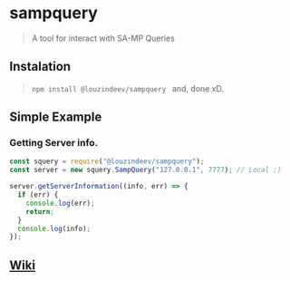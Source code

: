 # sampquery

> A tool for interact with SA-MP Queries

## Instalation

> `npm install @louzindeev/sampquery ` and, done xD.

## Simple Example

### Getting Server info.

```js
const squery = require("@louzindeev/sampquery");
const server = new squery.SampQuery("127.0.0.1", 7777); // Local ;)

server.getServerInformation((info, err) => {
  if (err) {
    console.log(err);
    return;
  }
  console.log(info);
});
```

## [Wiki](https://github.com/LouzinDeev/sampquery-ts/wiki)
